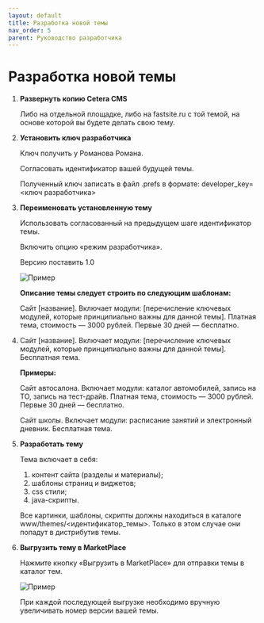 ```yaml
---
layout: default
title: Разработка новой темы
nav_order: 5
parent: Руководство разработчика
---
```


# Разработка новой темы

1. **Развернуть копию Cetera CMS**

	Либо на отдельной площадке, либо на fastsite.ru с той темой, на основе которой вы будете делать свою тему.

2. **Установить ключ разработчика**

	Ключ получить у Романова Романа.

	Согласовать идентификатор вашей будущей темы.

	Полученный ключ записать в файл .prefs в формате: developer_key=<ключ разработчика>

3. **Переименовать установленную тему**

	Использовать согласованный на предыдущем шаге идентификатор темы.

	Включить опцию «режим разработчика».

	Версию поставить 1.0

	![Пример]({{site.baseurl}}/images/primer-1.png)

	**Описание темы следует строить по следующим шаблонам:**

	Сайт [название]. Включает модули: [перечисление ключевых модулей, которые принципиально важны для данной темы]. Платная тема, стоимость — 3000 рублей. Первые 30 дней — бесплатно.

4. Сайт [название]. Включает модули: [перечисление ключевых модулей, которые принципиально важны для данной темы]. Бесплатная тема.

	**Примеры:**

	Сайт автосалона. Включает модули: каталог автомобилей, запись на ТО, запись на тест-драйв. Платная тема, стоимость — 3000 рублей. Первые 30 дней — бесплатно.

	Сайт школы. Включает модули: расписание занятий и электронный дневник. Бесплатная тема.

5. **Разработать тему**

	Тема включает в себя:

	1. контент сайта (разделы и материалы);
	2. шаблоны страниц и виджетов;
	3. css стили;
	4. java-скрипты.

	Все картинки, шаблоны, скрипты должны находиться в каталоге www/themes/\<идентификатор_темы\>. Только в этом случае они попадут в дистрибутив темы.

6. **Выгрузить тему в MarketPlace**

	Нажмите кнопку «Выгрузить в MarketPlace» для отправки темы в каталог тем.

	![Пример]({{site.baseurl}}/images/primer-2.png)

	При каждой последующей выгрузке необходимо вручную увеличивать номер версии вашей темы.